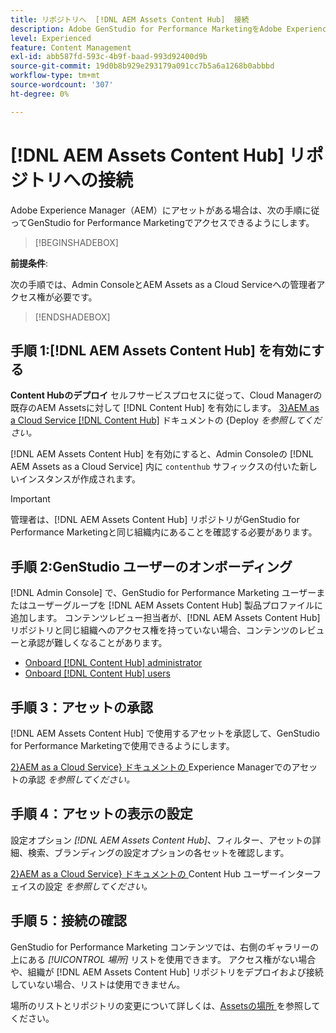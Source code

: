 ```yaml
---
title: リポジトリへ  [!DNL AEM Assets Content Hub]  接続
description: Adobe GenStudio for Performance MarketingをAdobe Experience Manager（AEM）  [!DNL Content Hub]  リポジトリに接続し、既存の承認済みコンテンツを活用する方法について説明します。
level: Experienced
feature: Content Management
exl-id: abb587fd-593c-4b9f-baad-993d92400d9b
source-git-commit: 19d0b8b929e293179a091cc7b5a6a1268b0abbbd
workflow-type: tm+mt
source-wordcount: '307'
ht-degree: 0%

---
```


# [!DNL AEM Assets Content Hub] リポジトリへの接続

Adobe Experience Manager（AEM）にアセットがある場合は、次の手順に従ってGenStudio for Performance Marketingでアクセスできるようにします。

>[!BEGINSHADEBOX]

**前提条件**:

次の手順では、Admin ConsoleとAEM Assets as a Cloud Serviceへの管理者アクセス権が必要です。

>[!ENDSHADEBOX]

## 手順 1:[!DNL AEM Assets Content Hub] を有効にする

**Content Hubのデプロイ** セルフサービスプロセスに従って、Cloud Managerの既存のAEM Assetsに対して [!DNL Content Hub] を有効にします。 [3}AEM as a Cloud Service [!DNL Content Hub]](https://experienceleague.adobe.com/ja/docs/experience-manager-cloud-service/content/assets/content-hub/deploy-content-hub) ドキュメントの {Deploy _を参照してください。_

[!DNL AEM Assets Content Hub] を有効にすると、Admin Consoleの [!DNL AEM Assets as a Cloud Service] 内に `contenthub` サフィックスの付いた新しいインスタンスが作成されます。

>[!IMPORTANT]
>
>管理者は、[!DNL AEM Assets Content Hub] リポジトリがGenStudio for Performance Marketingと同じ組織内にあることを確認する必要があります。

## 手順 2:GenStudio ユーザーのオンボーディング

[!DNL Admin Console] で、GenStudio for Performance Marketing ユーザーまたはユーザーグループを [!DNL AEM Assets Content Hub] 製品プロファイルに追加します。 コンテンツレビュー担当者が、[!DNL AEM Assets Content Hub] リポジトリと同じ組織へのアクセス権を持っていない場合、コンテンツのレビューと承認が難しくなることがあります。

- [Onboard [!DNL Content Hub] administrator](https://experienceleague.adobe.com/en/docs/experience-manager-cloud-service/content/assets/content-hub/deploy-content-hub#onboard-content-hub-administrator)
- [Onboard [!DNL Content Hub] users](https://experienceleague.adobe.com/en/docs/experience-manager-cloud-service/content/assets/content-hub/deploy-content-hub#onboard-content-hub-users)

## 手順 3：アセットの承認

[!DNL AEM Assets Content Hub] で使用するアセットを承認して、GenStudio for Performance Marketingで使用できるようにします。

[2}AEM as a Cloud Service} ドキュメントの ](https://experienceleague.adobe.com/en/docs/experience-manager-cloud-service/content/assets/dynamicmedia/dynamic-media-open-apis/approve-assets)Experience Managerでのアセットの承認 _を参照してください。_

## 手順 4：アセットの表示の設定

設定オプション _[!DNL AEM Assets Content Hub]_、フィルター、アセットの詳細、検索、ブランディングの設定オプションの各セットを確認します。

[2}AEM as a Cloud Service} ドキュメントの ](https://experienceleague.adobe.com/en/docs/experience-manager-cloud-service/content/assets/content-hub/configure-content-hub-ui-options)Content Hub ユーザーインターフェイスの設定 _を参照してください。_

## 手順 5：接続の確認

GenStudio for Performance Marketing コンテンツでは、右側のギャラリーの上にある _[!UICONTROL 場所]_ リストを使用できます。 アクセス権がない場合や、組織が [!DNL AEM Assets Content Hub] リポジトリをデプロイおよび接続していない場合、リストは使用できません。

場所のリストとリポジトリの変更について詳しくは、[Assetsの場所 ](manage-assets.md#assets-location) を参照してください。
